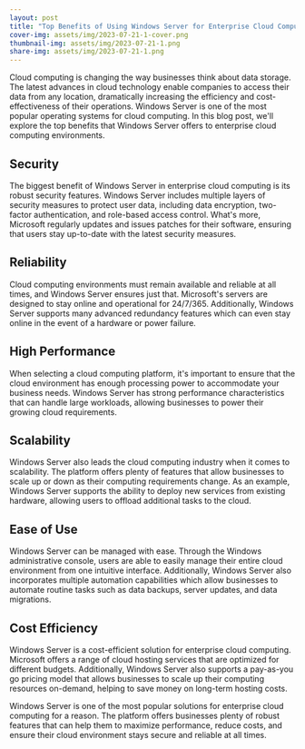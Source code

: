 ```yaml
---
layout: post
title: "Top Benefits of Using Windows Server for Enterprise Cloud Computing"
cover-img: assets/img/2023-07-21-1-cover.png
thumbnail-img: assets/img/2023-07-21-1.png
share-img: assets/img/2023-07-21-1.png
---
```


Cloud computing is changing the way businesses think about data storage. The latest advances in cloud technology enable companies to access their data from any location, dramatically increasing the efficiency and cost-effectiveness of their operations. Windows Server is one of the most popular operating systems for cloud computing. In this blog post, we'll explore the top benefits that Windows Server offers to enterprise cloud computing environments.

## Security

The biggest benefit of Windows Server in enterprise cloud computing is its robust security features. Windows Server includes multiple layers of security measures to protect user data, including data encryption, two-factor authentication, and role-based access control. What's more, Microsoft regularly updates and issues patches for their software, ensuring that users stay up-to-date with the latest security measures.

## Reliability

Cloud computing environments must remain available and reliable at all times, and Windows Server ensures just that. Microsoft's servers are designed to stay online and operational for 24/7/365. Additionally, Windows Server supports many advanced redundancy features which can even stay online in the event of a hardware or power failure.

## High Performance

When selecting a cloud computing platform, it's important to ensure that the cloud environment has enough processing power to accommodate your business needs. Windows Server has strong performance characteristics that can handle large workloads, allowing businesses to power their growing cloud requirements. 

## Scalability 

Windows Server also leads the cloud computing industry when it comes to scalability. The platform offers plenty of features that allow businesses to scale up or down as their computing requirements change. As an example, Windows Server supports the ability to deploy new services from existing hardware, allowing users to offload additional tasks to the cloud. 

## Ease of Use

Windows Server can be managed with ease. Through the Windows administrative console, users are able to easily manage their entire cloud environment from one intuitive interface. Additionally, Windows Server also incorporates multiple automation capabilities which allow businesses to automate routine tasks such as data backups, server updates, and data migrations. 

## Cost Efficiency

Windows Server is a cost-efficient solution for enterprise cloud computing. Microsoft offers a range of cloud hosting services that are optimized for different budgets. Additionally, Windows Server also supports a pay-as-you go pricing model that allows businesses to scale up their computing resources on-demand, helping to save money on long-term hosting costs. 

Windows Server is one of the most popular solutions for enterprise cloud computing for a reason. The platform offers businesses plenty of robust features that can help them to maximize performance, reduce costs, and ensure their cloud environment stays secure and reliable at all times.
